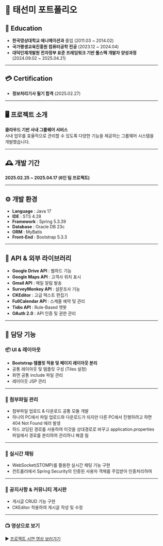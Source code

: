 # 📑 태선미 포트폴리오

## 📙 Education  
- **한국영상대학교 애니메이션과** 졸업 (2011.03 ~ 2014.02)  
- **국가평생교육진흥원 컴퓨터공학 전공** (2023.12 ~ 2024.04)  
- **대덕인재개발원 전자정부 표준 프레임워크 기반 풀스택 개발자 양성과정** (2024.09.02 ~ 2025.04.21)  

---

## 💳 Certification  
- **정보처리기사 필기 합격** (2025.02.27)

---

## 🖥️ 프로젝트 소개  
**클라우드 기반 사내 그룹웨어 서비스**  
사내 업무를 효율적으로 관리할 수 있도록 다양한 기능을 제공하는 그룹웨어 시스템을 개발했습니다.

---

## 🕰️ 개발 기간  
**2025.02.25 ~ 2025.04.17 (6인 팀 프로젝트)**  

---

## ⚙️ 개발 환경  
- **Language** : Java 17  
- **IDE** : STS 4.28  
- **Framework** : Spring 5.3.39  
- **Database** : Oracle DB 23c  
- **ORM** : MyBatis  
- **Front-End** : Bootstrap 5.3.3  

---

## 📡 API & 외부 라이브러리  
- **Google Drive API** : 웹하드 기능  
- **Google Maps API** : 고객사 위치 표시  
- **Gmail API** : 메일 알림 발송  
- **SurveyMonkey API** : 설문조사 기능  
- **CKEditor** : 고급 텍스트 편집기  
- **FullCalendar API** : 스케줄 예약 및 관리  
- **Tidio API** : Rule-Based 챗봇  
- **OAuth 2.0** : API 인증 및 권한 관리  

---

## 📌 담당 기능 

### 📦 UI & 레이아웃  
- **Bootstrap 템플릿 적용 및 페이지 레이아웃 분리**
- 공통 레이아웃 및 템플릿 구성 (Tiles 설정)
- 화면 공통 include 파일 관리
- 레이아웃 JSP 관리  

---

### 📂 첨부파일 관리  
- 첨부파일 업로드 & 다운로드 공통 모듈 개발  
- 하나의 PC에서 파일 업로드와 다운로드가 되지만 다른 PC에서 진행하려고 하면 404 Not Found 에러 발생
- 하드 코딩된 경로를 사용하여 이것을 상대경로로 바꾸고 application.properties 파일에서 경로를 분리하여 관리하니 해결 됨

---

### 💬 실시간 채팅  
- WebSocket(STOMP)를 활용한 실시간 채팅 기능 구현
- 컨트롤러에서 Spring Security의 인증된 사용자 객체를 주입받아 인증처리하여 

---

### 📢 공지사항 & 커뮤니티 게시판  
- 게시글 CRUD 기능 구현  
- CKEditor 적용하여 게시글 작성 및 수정  

---

### 📺 영상으로 보기  
▶️ [프로젝트 시연 영상 보러가기](https://youtu.be/2kQu_eSpDuk)
